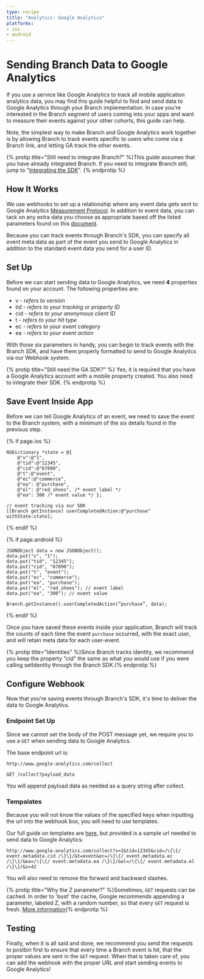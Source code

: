 ```yaml
---
type: recipe
title: "Analytics: Google Analytics"
platforms:
- ios
- android
---
```


# Sending Branch Data to Google Analytics

If you use a service like Google Analytics to track all mobile application analytics data, you may find this guide helpful to find and send data to Google Analytics through your Branch implementation. In case you're interested in the Branch segment of users coming into your apps and want to measure their events against your other cohorts, this guide can help.

Note, the simplest way to make Branch and Google Analytics work together is by allowing Branch to track events specific to users who come via a Branch link, and letting GA track the other events.

{% protip title="Still need to integrate Branch?" %}This guide assumes that you have already integrated Branch. If you need to integrate Branch still, jump to "[Integrating the SDK](/recipes/quickstart_guide/ios/)".
{% endprotip %}

## How It Works

We use webhooks to set up a relationship where any event data gets sent to Google Analytics [Measurement Protocol](https://developers.google.com/analytics/devguides/collection/protocol/v1/devguide). In addition to event data, you can tack on any extra data you choose as appropriate based off the listed parameters found on this [document](https://developers.google.com/analytics/devguides/collection/protocol/v1/devguide).

Because you can track events through Branch's SDK, you can specify all event meta data as part of the event you send to Google Analytics in addition to the standard event data you send for a user ID.

## Set Up

Before we can start sending data to Google Analytics, we need **4** properties found on your account. The following properties are:

- v - *refers to version*
- tid - *refers to your tracking or property ID*
- cid - *refers to your anonymous client ID*
- t - *refers to your hit type*
- ec - *refers to your event category*
- ea - *refers to your event action*

With those six parameters in handy, you can begin to track events with the Branch SDK, and have them properly formatted to send to Google Analytics via our Webhook system.

{% protip title="Still need the GA SDK?" %} Yes, it is required that you have a Google Analytics account with a mobile property created. You also need to integrate their SDK.
{% endprotip %}

## Save Event Inside App

Before we can tell Google Analytics of an event, we need to save the event to the Branch system, with a minimum of the six details found in the previous step.

{% if page.ios %}

    NSDictionary *state = @{
        @"v":@"1",
        @"tid":@"12345",
        @"cid":@"67890",
        @"t":@"event",
        @"ec":@"commerce",
        @"ea": @"purchase",
        @"el": @"red_shoes", /* event label */
        @"ea": 300 /* event value */ };

    // event tracking via our SDK
    [[Branch getInstance] userCompletedAction:@"purchase" withState:state];

{% endif %}

{% if page.android %}

    JSONObject data = new JSONObject();
    data.put("v", "1");
    data.put("tid", "12345");
    data.put("cid", "67890");
    data.put("t", "event");
    data.put("ec", "commerce");
    data.put("ea", "purchase");
    data.put("el", "red_shoes"); // event label
    data.put("ea", "300"); // event value

    Branch.getInstance().userCompletedAction(“purchase”, data);

{% endif %}

Once you have saved these events inside your application, Branch will track the counts of each time the event `purchase` occurred, with the exact user, and will retain meta data for each user-event. 

{% protip title="Identities" %}Since Branch tracks identity, we recommend you keep the property "cid" the same as what you would use if you were calling setIdentity through the Branch SDK.{% endprotip %}


## Configure Webhook

Now that you're saving events through Branch's SDK, it's time to deliver the data to Google Analytics.

### Endpoint Set Up

Since we cannot set the body of the POST message yet, we require you to use a `GET` when sending data to Google Analytics.

The base endpoint url is:

```
http://www.google-analytics.com/collect
```
```
GET /collect?payload_data
```

You will append payload data as needed as a query string after collect.

### Tempalates

Because you will not know the values of the specified keys when inputting the url into the webhook box, you will need to use templates.

Our full guide on templates are [here](/recipes/webhooks_and_exporting_data), but provided is a sample url needed to send data to Google Analytics:

```
http://www.google-analytics.com/collect?v=1&tid=12345&cid=/\{\{/ event.metadata.cid /\}\}/&t=event&ec=/\{\{/ event.metadata.ec /\}\}/&ea=/\{\{/ event.metadata.ea /\}\}/&el=/\{\{/ event.metadata.el /\}\}/&z=42
```

You will also need to remove the forward and backward slashes.

{% protip title="Why the Z parameter?" %}Sometimes, `GET` requests can be cached. In order to 'bust' the cache, Google recommends appending a parameter, labeled Z, with a random number, so that every `GET` request is fresh. [More information](https://developers.google.com/analytics/devguides/collection/protocol/v1/parameters#z){% endprotip %}

## Testing

Finally, when it is all said and done, we recommend you send the requests to postbin first to ensure that every time a Branch event is hit, that the proper values are sent in the `GET` request. When that is taken care of, you can add the webhook with the proper URL and start sending events to Google Analytics!
